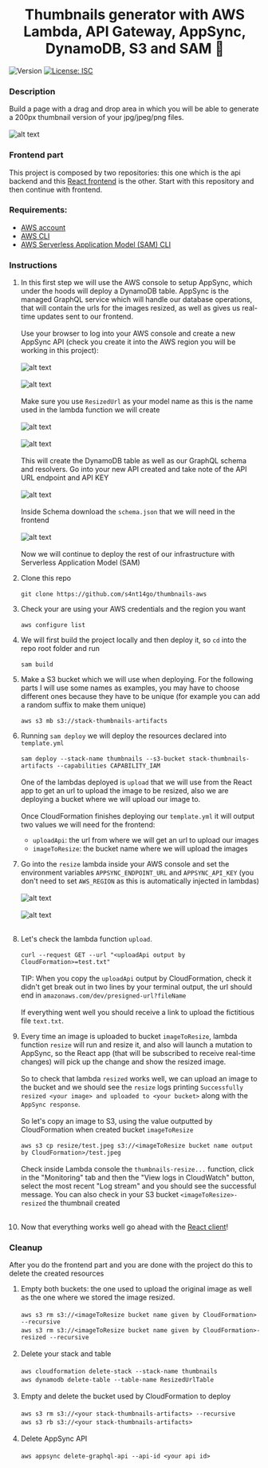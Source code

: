 <h1 align="center">Thumbnails generator with AWS Lambda, API Gateway, AppSync, DynamoDB, S3 and SAM 📢</h1>
<p>
  <img alt="Version" src="https://img.shields.io/badge/version-1.0.0-blue.svg?cacheSeconds=2592000" />
  <a href="#" target="_blank">
    <img alt="License: ISC" src="https://img.shields.io/badge/License-ISC-yellow.svg" />
  </a>
</p>

### Description

Build a page with a drag and drop area in which you will be able to generate a 200px thumbnail version of your jpg/jpeg/png files.<br /><br />
![alt text](./demo.gif)

### Frontend part

This project is composed by two repositories: this one which is the api backend and this [React frontend](https://github.com/s4nt14go/thumbnails-react) is the other. Start with this repository and then continue with frontend.

### Requirements:
* [AWS account](https://aws.amazon.com)
* [AWS CLI](https://aws.amazon.com/cli)
* [AWS Serverless Application Model (SAM) CLI](https://aws.amazon.com/serverless/sam)

### Instructions

1. In this first step we will use the AWS console to setup AppSync, which under the hoods will deploy a DynamoDB table. AppSync is the managed GraphQL service which will handle our database operations, that will contain the urls for the images resized, as well as gives us real-time updates sent to our frontend.<br /><br />
Use your browser to log into your AWS console and create a new AppSync API (check you create it into the AWS region you will be working in this project):<br /><br />
![alt text](./imgs/1.1createAPI.png "Create API")<br /><br />
![alt text](./imgs/1.2startWizard.png "Start wizard")<br /><br />
Make sure you use `ResizedUrl` as your model name as this is the name used in the lambda function we will create<br /><br />
![alt text](./imgs/1.3createModel.png "Create model")<br /><br /> 
![alt text](./imgs/1.4apiName.png "Name API")<br /><br />
This will create the DynamoDB table as well as our GraphQL schema and resolvers. Go into your new API created and take note of the API URL endpoint and API KEY<br /><br />
![alt text](./imgs/1.5settings.png "API endpoint and key")<br /><br />
Inside Schema download the `schema.json` that we will need in the frontend<br /><br />
![alt text](./imgs/1.6schema.png "Download schema.json")<br /><br />
Now we will continue to deploy the rest of our infrastructure with Serverless Application Model (SAM)

1. Clone this repo<br /><br />
`git clone https://github.com/s4nt14go/thumbnails-aws`
1. Check your are using your AWS credentials and the region you want<br /><br />
`aws configure list`
1. We will first build the project locally and then deploy it, so `cd` into the repo root folder and run<br /><br />
`sam build`
1. Make a S3 bucket which we will use when deploying. For the following parts I will use some names as examples, you may have to choose different ones because they have to be unique (for example you can add a random suffix to make them unique)<br /><br />
`aws s3 mb s3://stack-thumbnails-artifacts`
1. Running `sam deploy` we will deploy the resources declared into `template.yml`<br /><br />
`sam deploy --stack-name thumbnails --s3-bucket stack-thumbnails-artifacts --capabilities CAPABILITY_IAM`<br /><br />
One of the lambdas deployed is `upload` that we will use from the React app to get an url to upload the image to be resized, also we are deploying a bucket where we will upload our image to.<br /><br />
Once CloudFormation finishes deploying our `template.yml` it will output two values we will need for the frontend:
    - `uploadApi`: the url from where we will get an url to upload our images
    - `imageToResize`: the bucket name where we will upload the images
1. Go into the `resize` lambda inside your AWS console and set the environment variables `APPSYNC_ENDPOINT_URL` and `APPSYNC_API_KEY` (you don't need to set `AWS_REGION` as this is automatically injected in lambdas)<br /><br />
![alt text](./imgs/2.1envVars.png "Evironment variables")<br /><br />
![alt text](./imgs/2.2edit.png "Evironment variables")<br /><br />
1. Let's check the lambda function `upload`.<br /><br />
`curl --request GET --url "<uploadApi output by CloudFormation>=test.txt"`<br /><br />
TIP: When you copy the `uploadApi` output by CloudFormation, check it didn't get break out in two lines by your terminal output, the url should end in `amazonaws.com/dev/presigned-url?fileName`<br /><br />
If everything went well you should receive a link to upload the fictitious file `text.txt`.    
1. Every time an image is uploaded to bucket `imageToResize`, lambda function `resize` will run and resize it, and also will launch a mutation to AppSync, so the React app (that will be subscribed to receive real-time changes) will pick up the change and show the resized image.<br /><br />
So to check that lambda `resized` works well, we can upload an image to the bucket and we should see the `resize` logs printing `Successfully resized <your image> and uploaded to <your bucket>` along with the `AppSync response`.<br /><br />
So let's copy an image to S3, using the value outputted by CloudFormation when created bucket `imageToResize`<br /><br />
`aws s3 cp resize/test.jpeg s3://<imageToResize bucket name output by CloudFormation>/test.jpeg`<br /><br />
Check inside Lambda console the `thumbnails-resize...` function, click in the "Monitoring" tab and then the "View logs in CloudWatch" button, select the most recent "Log stream" and you should see the successful message. You can also check in your S3 bucket `<imageToResize>-resized` the thumbnail created<br /><br />    
1. Now that everything works well go ahead with the [React client](https://github.com/s4nt14go/thumbnails-react)!

### Cleanup
After you do the frontend part and you are done with the project do this to delete the created resources 
1. Empty both buckets: the one used to upload the original image as well as the one where we stored the image resized.<br /><br />
`aws s3 rm s3://<imageToResize bucket name given by CloudFormation> --recursive`<br />
`aws s3 rm s3://<imageToResize bucket name given by CloudFormation>-resized --recursive`<br /><br />
1. Delete your stack and table<br /><br />
`aws cloudformation delete-stack --stack-name thumbnails`<br />
`aws dynamodb delete-table --table-name ResizedUrlTable`<br /><br />
1. Empty and delete the bucket used by CloudFormation to deploy<br /><br />
`aws s3 rm s3://<your stack-thumbnails-artifacts> --recursive`<br />
`aws s3 rb s3://<your stack-thumbnails-artifacts>`<br /><br />
1. Delete AppSync API<br /><br />
`aws appsync delete-graphql-api --api-id <your api id>`
